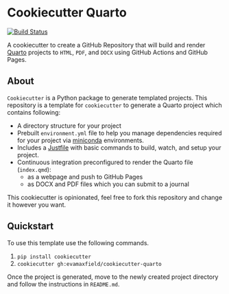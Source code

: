 # Cookiecutter Quarto

[![Build Status](https://github.com/evamaxfield/cookiecutter-quarto/workflows/CI/badge.svg)](https://github.com/evamaxfield/cookiecutter-quarto/actions)

A cookiecutter to create a GitHub Repository that will build and render
[Quarto](https://quarto.org/) projects to `HTML`, `PDF`, and `DOCX` using
GitHub Actions and GitHub Pages.

## About

`Cookiecutter` is a Python package to generate templated projects.
This repository is a template for `cookiecutter` to generate a Quarto project which
contains following:

-   A directory structure for your project
-   Prebuilt `environment.yml` file to help you manage dependencies
    required for your project via
    [miniconda](https://docs.conda.io/en/latest/miniconda.html) environments.
-   Includes a [Justfile](https://github.com/casey/just) with basic commands
    to build, watch, and setup your project.
-   Continuous integration preconfigured to render the Quarto file (`index.qmd`):
    -   as a webpage and push to GitHub Pages
    -   as DOCX and PDF files which you can submit to a journal 

This cookiecutter is opinionated, feel free to fork this repository
and change it however you want.

## Quickstart

To use this template use the following commands.

1. `pip install cookiecutter`
2. `cookiecutter gh:evamaxfield/cookiecutter-quarto`

Once the project is generated, move to the newly created project directory
and follow the instructions in `README.md`.